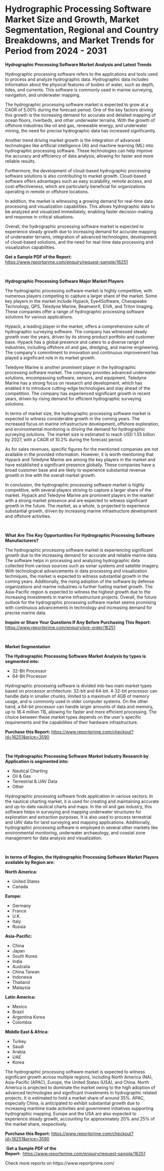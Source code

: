<p><h1>Hydrographic Processing Software Market Size and Growth, Market Segmentation, Regional and Country Breakdowns, and Market Trends for Period from 2024 -  2031</h1></p><p><strong>Hydrographic Processing Software Market Analysis and Latest Trends</strong></p>
<p><p>Hydrographic processing software refers to the applications and tools used to process and analyze hydrographic data. Hydrographic data includes information about the physical features of bodies of water, such as depth, tides, and currents. This software is commonly used in marine surveying, navigation, and underwater mapping.</p><p>The hydrographic processing software market is expected to grow at a CAGR of 5.00% during the forecast period. One of the key factors driving this growth is the increasing demand for accurate and detailed mapping of ocean floors, riverbeds, and other underwater terrains. With the growth of offshore industries like oil and gas, renewable energy, and underwater mining, the need for precise hydrographic data has increased significantly.</p><p>Another trend driving market growth is the integration of advanced technologies like artificial intelligence (AI) and machine learning (ML) into hydrographic processing software. These technologies can help improve the accuracy and efficiency of data analysis, allowing for faster and more reliable results.</p><p>Furthermore, the development of cloud-based hydrographic processing software solutions is also contributing to market growth. Cloud-based software offers advantages such as easy scalability, remote access, and cost-effectiveness, which are particularly beneficial for organizations operating in remote or offshore locations.</p><p>In addition, the market is witnessing a growing demand for real-time data processing and visualization capabilities. This allows hydrographic data to be analyzed and visualized immediately, enabling faster decision-making and response in critical situations.</p><p>Overall, the hydrographic processing software market is expected to experience steady growth due to increasing demand for accurate mapping of underwater terrains, integration of advanced technologies, development of cloud-based solutions, and the need for real-time data processing and visualization capabilities.</p></p>
<p><strong>Get a Sample PDF of the Report:&nbsp;</strong> <a href="https://www.reportprime.com/enquiry/request-sample/16251">https://www.reportprime.com/enquiry/request-sample/16251</a></p>
<p>&nbsp;</p>
<p><strong>Hydrographic Processing Software Major Market Players</strong></p>
<p><p>The hydrographic processing software market is highly competitive, with numerous players competing to capture a larger share of the market. Some key players in the market include Hypack, Eye4Software, Chesapeake Technology, QPS, Teledyne Marine, BeamworX, EIVA, and Triton Imaging. These companies offer a range of hydrographic processing software solutions for various applications.</p><p>Hypack, a leading player in the market, offers a comprehensive suite of hydrographic surveying software. The company has witnessed steady growth over the years, driven by its strong product portfolio and customer base. Hypack has a global presence and caters to a diverse range of industries, including offshore oil and gas, dredging, and marine engineering. The company's commitment to innovation and continuous improvement has played a significant role in its market growth.</p><p>Teledyne Marine is another prominent player in the hydrographic processing software market. The company provides advanced underwater solutions, encompassing software, sensors, and equipment. Teledyne Marine has a strong focus on research and development, which has enabled it to introduce cutting-edge technologies and stay ahead of the competition. The company has experienced significant growth in recent years, driven by rising demand for efficient hydrographic surveying solutions.</p><p>In terms of market size, the hydrographic processing software market is expected to witness considerable growth in the coming years. The increased focus on marine infrastructure development, offshore exploration, and environmental monitoring is driving the demand for hydrographic surveying solutions. The market size is estimated to reach USD 1.55 billion by 2027, with a CAGR of 10.2% during the forecast period.</p><p>As for sales revenues, specific figures for the mentioned companies are not available in the provided information. However, it is worth mentioning that Hypack and Teledyne Marine are among the key players in the market and have established a significant presence globally. These companies have a broad customer base and are likely to experience substantial revenue growth in line with the overall market growth.</p><p>In conclusion, the hydrographic processing software market is highly competitive, with several players striving to capture a larger share of the market. Hypack and Teledyne Marine are prominent players in the market with a strong market presence and are expected to witness significant growth in the future. The market, as a whole, is projected to experience substantial growth, driven by increasing marine infrastructure development and offshore activities.</p></p>
<p>&nbsp;</p>
<p><strong>What Are The Key Opportunities For Hydrographic Processing Software Manufacturers?</strong></p>
<p><p>The hydrographic processing software market is experiencing significant growth due to the increasing demand for accurate and reliable marine data. The software helps in processing and analyzing hydrographic data collected from various sources such as sonar systems and satellite imagery. With technological advancements in data processing and visualization techniques, the market is expected to witness substantial growth in the coming years. Additionally, the rising adoption of the software by defense organizations and marine industries is further fueling market growth. The Asia-Pacific region is expected to witness the highest growth due to the increasing investments in marine infrastructure projects. Overall, the future outlook for the hydrographic processing software market seems promising with continuous advancements in technology and increasing demand for precise marine data.</p></p>
<p><strong>Inquire or Share Your Questions If Any Before Purchasing This Report:</strong> <a href="https://www.reportprime.com/enquiry/pre-order/16251">https://www.reportprime.com/enquiry/pre-order/16251</a></p>
<p>&nbsp;</p>
<p><strong>Market Segmentation</strong></p>
<p><strong>The Hydrographic Processing Software Market Analysis by types is segmented into:</strong></p>
<p><ul><li>32-Bit Processor</li><li>64-Bit Processor</li></ul></p>
<p><p>Hydrographic processing software is divided into two main market types based on processor architecture: 32-bit and 64-bit. A 32-bit processor can handle data in smaller chunks, limited to a maximum of 4GB of memory usage, and is commonly used in older computer systems. On the other hand, a 64-bit processor can handle larger amounts of data and memory, up to 18.4 million TB, allowing for faster and more efficient processing. The choice between these market types depends on the user's specific requirements and the capabilities of their hardware infrastructure.</p></p>
<p><strong>Purchase this Report:&nbsp;</strong><a href="https://www.reportprime.com/checkout?id=16251&price=3590">https://www.reportprime.com/checkout?id=16251&price=3590</a></p>
<p>&nbsp;</p>
<p><strong>The Hydrographic Processing Software Market Industry Research by Application is segmented into:</strong></p>
<p><ul><li>Nautical Charting</li><li>Oil & Gas</li><li>Terrestrial & UAV Data</li><li>Other</li></ul></p>
<p><p>Hydrographic processing software finds application in various sectors. In the nautical charting market, it is used for creating and maintaining accurate and up-to-date nautical charts and maps. In the oil and gas industry, this software helps in surveying and mapping underwater structures for exploration and extraction purposes. It is also used to process terrestrial and UAV data for land surveying and mapping applications. Additionally, hydrographic processing software is employed in several other markets like environmental monitoring, underwater archaeology, and coastal zone management for data analysis and visualization.</p></p>
<p>&nbsp;</p>
<p><strong>In terms of Region, the Hydrographic Processing Software Market Players available by Region are:</strong></p>
<p>
    <p> <strong> North America: </strong>
        <ul>
            <li>United States</li>
            <li>Canada</li>
        </ul>
        </p> 
    <p> <strong> Europe: </strong>
        <ul>
            <li>Germany</li>
            <li>France</li>
            <li>U.K.</li>
            <li>Italy</li>
            <li>Russia</li>
        </ul>
        </p> 
    <p> <strong> Asia-Pacific: </strong>
        <ul>
            <li>China</li>
            <li>Japan</li>
            <li>South Korea</li>
            <li>India</li>
            <li>Australia</li>
            <li>China Taiwan</li>
            <li>Indonesia</li>
            <li>Thailand</li>
            <li>Malaysia</li>
        </ul>
        </p> 
    <p> <strong> Latin America: </strong>
        <ul>
            <li>Mexico</li>
            <li>Brazil</li>
            <li>Argentina Korea</li>
            <li>Colombia</li>
        </ul>
        </p> 
    <p> <strong> Middle East & Africa: </strong>
        <ul>
            <li>Turkey</li>
            <li>Saudi</li>
            <li>Arabia</li>
            <li>UAE</li>
            <li>Korea</li>
        </ul>
    </p>
    </p>
<p><p>The hydrographic processing software market is expected to witness significant growth across multiple regions, including North America (NA), Asia-Pacific (APAC), Europe, the United States (USA), and China. North America is projected to dominate the market owing to the high adoption of advanced technologies and significant investments in hydrographic related projects. It is estimated to hold a market share of around 35%. APAC, especially China, is anticipated to exhibit substantial growth due to increasing maritime trade activities and government initiatives supporting hydrographic mapping. Europe and the USA are also expected to experience steady growth, accounting for approximately 20% and 25% of the market share, respectively.</p></p>
<p><strong>Purchase this Report: </strong><a href="https://www.reportprime.com/checkout?id=16251&price=3590">https://www.reportprime.com/checkout?id=16251&price=3590</a></p>
<p>&nbsp;<strong>Get a Sample PDF of the Report:&nbsp;&nbsp;</strong><a href="https://www.reportprime.com/enquiry/request-sample/16251">https://www.reportprime.com/enquiry/request-sample/16251</a></p>
<p><strong></strong></p>
<p>Check more reports on https://www.reportprime.com/</p>